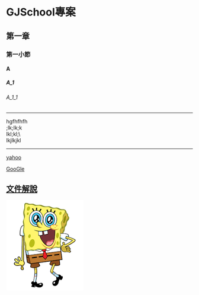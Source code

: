 # GJSchool專案 
## 第一章
### 第一小節
#### A
##### A_1
###### A_1_1

<hr>
   hgfhfhfh<br>
   ;lk;lk;k<br>
   lkl;kl;\<br>
   lkjlkjkl<br>

<hr>

[yahoo](http://tw.yahoo.com)

[GooGle](http://www.google.com)

## [文件解說](https://github.com/janhello77/home1/blob/main/porder.docx)
   
![101圖](https://github.com/janhello77/home1/blob/main/images.png)
